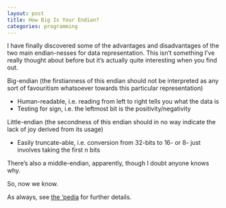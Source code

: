 ```yaml
---
layout: post
title: How Big Is Your Endian?
categories: programming
---
```

I have finally discovered some of the advantages and disadvantages of the two main endian-nesses for data representation.  This isn’t something I’ve really thought about before but it’s actually quite interesting when you find out.

Big-endian (the firstianness of this endian should not be interpreted as any sort of favouritism whatsoever towards this particular representation)

* Human-readable, i.e. reading from left to right tells you what the data is
* Testing for sign, i.e. the leftmost bit is the positivity/negativity

Little-endian (the secondness of this endian should in no way indicate the lack of joy derived from its usage)

* Easily truncate-able, i.e. conversion from 32-bits to 16- or 8- just involves taking the first n bits

There’s also a middle-endian, apparently, though I doubt anyone knows why.

So, now we know.

As always, see [the ‘pedia](http://en.wikipedia.org/wiki/Endianness) for further details.

